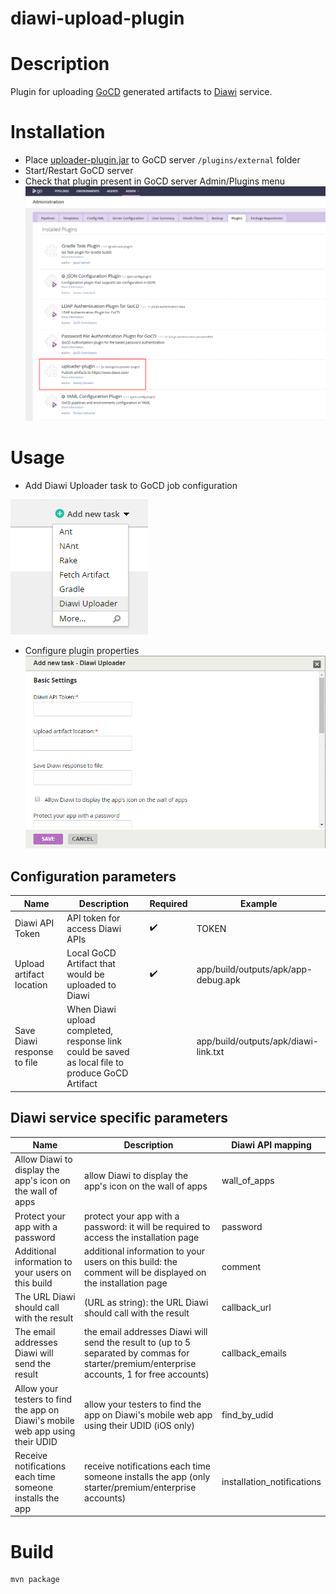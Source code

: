 # diawi-upload-plugin

# Description
Plugin for uploading [GoCD](https://www.gocd.org/) generated artifacts to [Diawi](https://www.diawi.com/) service.

# Installation
* Place [uploader-plugin.jar](dist/uploader-plugin.jar) to GoCD server `/plugins/external` folder
* Start/Restart GoCD server
* Check that plugin present in GoCD server Admin/Plugins menu
![admin-plugin](git-md-files/admin-plugin.png)

# Usage
* Add Diawi Uploader task to GoCD job configuration

![add-task](git-md-files/add-task.png)
* Configure plugin properties
![task-config](git-md-files/task-config.png)

## Configuration parameters

Name | Description | Required | Example
---- | ----------- | -------- | -------
Diawi API Token | API token for access Diawi APIs | :heavy_check_mark: | TOKEN
Upload artifact location | Local GoCD Artifact that would be uploaded to Diawi | :heavy_check_mark: | app/build/outputs/apk/app-debug.apk
Save Diawi response to file | When Diawi upload completed, response link could be saved as local file to produce GoCD Artifact |  | app/build/outputs/apk/diawi-link.txt

## Diawi service specific parameters

Name | Description | Diawi API mapping
---- | ----------- | -----------------
Allow Diawi to display the app's icon on the wall of apps | allow Diawi to display the app's icon on the wall of apps | wall_of_apps
Protect your app with a password | protect your app with a password: it will be required to access the installation page | password
Additional information to your users on this build | additional information to your users on this build: the comment will be displayed on the installation page | comment
The URL Diawi should call with the result | (URL as string): the URL Diawi should call with the result | callback_url
The email addresses Diawi will send the result | the email addresses Diawi will send the result to (up to 5 separated by commas for starter/premium/enterprise accounts, 1 for free accounts) | callback_emails 
Allow your testers to find the app on Diawi's mobile web app using their UDID | allow your testers to find the app on Diawi's mobile web app using their UDID (iOS only) | find_by_udid 
Receive notifications each time someone installs the app | receive notifications each time someone installs the app (only starter/premium/enterprise accounts) | installation_notifications

# Build
 ```bash
 mvn package
```
